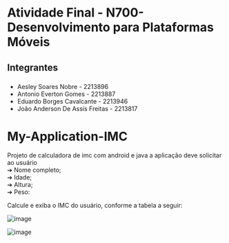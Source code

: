 # Atividade Final - N700-Desenvolvimento para Plataformas Móveis <h2>

## Integrantes <h3>

* Aesley Soares Nobre - 2213896 <br>
* Antonio Everton Gomes - 2213887 <br>
* Eduardo Borges Cavalcante - 2213946 <br>
* João Anderson De Assis Freitas - 2213817

# My-Application-IMC
<p> Projeto de calculadora de imc com android e java a aplicação deve solicitar ao usuário
  <br>
  ➔ Nome completo;
  <br>
  ➔ Idade;
  <br>
  ➔ Altura;
  <br>
  ➔ Peso:</p>

<p> Calcule e exiba o IMC do usuário, conforme a tabela a seguir: </p>

![image](https://github.com/aesley/My-Application-IMC/assets/95926189/a708fe64-3eea-4a59-ad14-02c3a6e92878)

![image](https://github.com/aesley/My-Application-IMC/assets/95926189/5f67be7f-166a-47ec-bcdc-46b824c27457)




